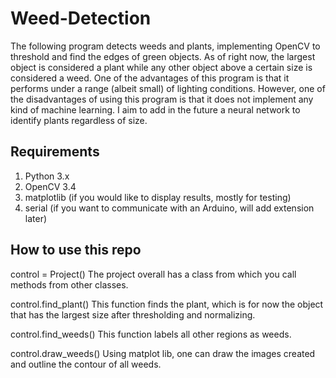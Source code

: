 # Weed-Detection

The following program detects weeds and plants, implementing OpenCV to threshold and find the edges of green objects.
As of right now, the largest object is considered a plant while any other object above a certain size is considered a weed.
One of the advantages of this program is that it performs under a range (albeit small) of lighting conditions.
However, one of the disadvantages of using this program is that it does not implement any kind of machine learning.
I aim to add in the future a neural network to identify plants regardless of size.

## Requirements
1. Python 3.x
2. OpenCV 3.4
3. matplotlib (if you would like to display results, mostly for testing)
4. serial (if you want to communicate with an Arduino, will add extension later)

## How to use this repo
control = Project()
The project overall has a class from which you call methods from other classes.

control.find_plant()
This function finds the plant, which is for now the object that has the largest size after thresholding and normalizing.

control.find_weeds()
This function labels all other regions as weeds.

control.draw_weeds()
Using matplot lib, one can draw the images created and outline the contour of all weeds.